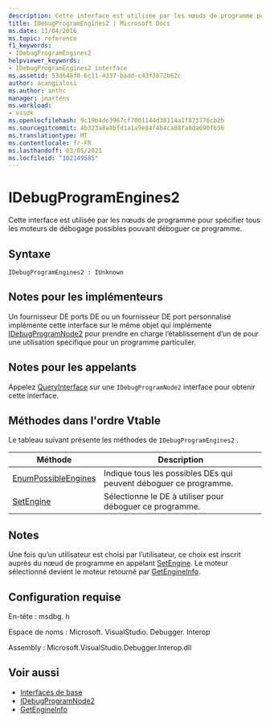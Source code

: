 ```yaml
---
description: Cette interface est utilisée par les nœuds de programme pour spécifier tous les moteurs de débogage possibles pouvant déboguer ce programme.
title: IDebugProgramEngines2 | Microsoft Docs
ms.date: 11/04/2016
ms.topic: reference
f1_keywords:
- IDebugProgramEngines2
helpviewer_keywords:
- IDebugProgramEngines2 interface
ms.assetid: 53d648f0-6c11-4337-badd-c43f3872b62c
author: acangialosi
ms.author: anthc
manager: jmartens
ms.workload:
- vssdk
ms.openlocfilehash: 9c19b4dc3967cf7001144d38114a1f873776cb2b
ms.sourcegitcommit: 4b323a8a8bfd1a1a9e84f4b4ca88fa8da690f656
ms.translationtype: MT
ms.contentlocale: fr-FR
ms.lasthandoff: 03/05/2021
ms.locfileid: "102149585"
---
```

# <a name="idebugprogramengines2"></a>IDebugProgramEngines2
Cette interface est utilisée par les nœuds de programme pour spécifier tous les moteurs de débogage possibles pouvant déboguer ce programme.

## <a name="syntax"></a>Syntaxe

```
IDebugProgramEngines2 : IUnknown
```

## <a name="notes-for-implementers"></a>Notes pour les implémenteurs
 Un fournisseur DE ports DE ou un fournisseur DE port personnalisé implémente cette interface sur le même objet qui implémente [IDebugProgramNode2](../../../extensibility/debugger/reference/idebugprogramnode2.md) pour prendre en charge l’établissement d’un de pour une utilisation spécifique pour un programme particulier.

## <a name="notes-for-callers"></a>Notes pour les appelants
 Appelez [QueryInterface](/cpp/atl/queryinterface) sur une `IDebugProgramNode2` interface pour obtenir cette interface.

## <a name="methods-in-vtable-order"></a>Méthodes dans l'ordre Vtable
 Le tableau suivant présente les méthodes de `IDebugProgramEngines2` .

|Méthode|Description|
|------------|-----------------|
|[EnumPossibleEngines](../../../extensibility/debugger/reference/idebugprogramengines2-enumpossibleengines.md)|Indique tous les possibles DEs qui peuvent déboguer ce programme.|
|[SetEngine](../../../extensibility/debugger/reference/idebugprogramengines2-setengine.md)|Sélectionne le DE à utiliser pour déboguer ce programme.|

## <a name="remarks"></a>Notes
 Une fois qu’un utilisateur est choisi par l’utilisateur, ce choix est inscrit auprès du nœud de programme en appelant [SetEngine](../../../extensibility/debugger/reference/idebugprogramengines2-setengine.md). Le moteur sélectionné devient le moteur retourné par [GetEngineInfo](../../../extensibility/debugger/reference/idebugprogramnode2-getengineinfo.md).

## <a name="requirements"></a>Configuration requise
 En-tête : msdbg. h

 Espace de noms : Microsoft. VisualStudio. Debugger. Interop

 Assembly : Microsoft.VisualStudio.Debugger.Interop.dll

## <a name="see-also"></a>Voir aussi
- [Interfaces de base](../../../extensibility/debugger/reference/core-interfaces.md)
- [IDebugProgramNode2](../../../extensibility/debugger/reference/idebugprogramnode2.md)
- [GetEngineInfo](../../../extensibility/debugger/reference/idebugprogramnode2-getengineinfo.md)
